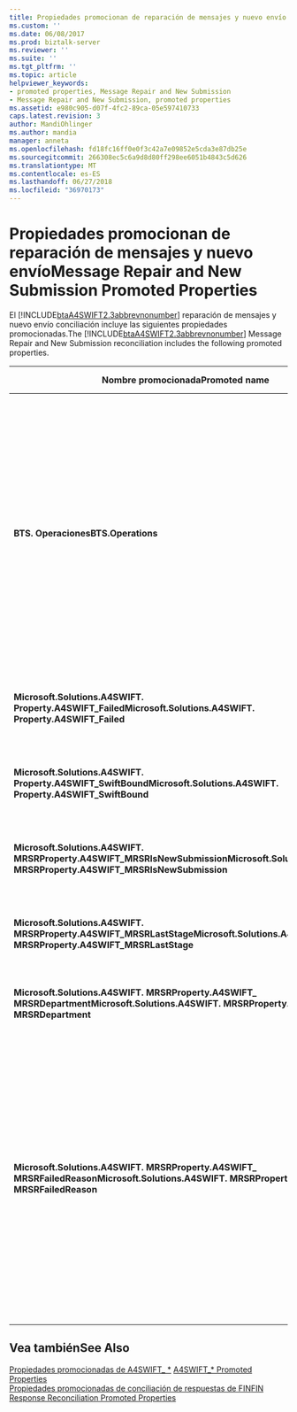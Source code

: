 ```yaml
---
title: Propiedades promocionan de reparación de mensajes y nuevo envío | Microsoft Docs
ms.custom: ''
ms.date: 06/08/2017
ms.prod: biztalk-server
ms.reviewer: ''
ms.suite: ''
ms.tgt_pltfrm: ''
ms.topic: article
helpviewer_keywords:
- promoted properties, Message Repair and New Submission
- Message Repair and New Submission, promoted properties
ms.assetid: e980c905-d07f-4fc2-89ca-05e597410733
caps.latest.revision: 3
author: MandiOhlinger
ms.author: mandia
manager: anneta
ms.openlocfilehash: fd18fc16ff0e0f3c42a7e09852e5cda3e87db25e
ms.sourcegitcommit: 266308ec5c6a9d8d80ff298ee6051b4843c5d626
ms.translationtype: MT
ms.contentlocale: es-ES
ms.lasthandoff: 06/27/2018
ms.locfileid: "36970173"
---
```

# <a name="message-repair-and-new-submission-promoted-properties"></a><span data-ttu-id="3fb15-102">Propiedades promocionan de reparación de mensajes y nuevo envío</span><span class="sxs-lookup"><span data-stu-id="3fb15-102">Message Repair and New Submission Promoted Properties</span></span>
<span data-ttu-id="3fb15-103">El [!INCLUDE[btaA4SWIFT2.3abbrevnonumber](../../includes/btaa4swift2-3abbrevnonumber-md.md)] reparación de mensajes y nuevo envío conciliación incluye las siguientes propiedades promocionadas.</span><span class="sxs-lookup"><span data-stu-id="3fb15-103">The [!INCLUDE[btaA4SWIFT2.3abbrevnonumber](../../includes/btaa4swift2-3abbrevnonumber-md.md)] Message Repair and New Submission reconciliation includes the following promoted properties.</span></span>  


|                               <span data-ttu-id="3fb15-104">Nombre promocionada</span><span class="sxs-lookup"><span data-stu-id="3fb15-104">Promoted name</span></span>                               |                                                                                                                                                                                                                                                                                                                                                                                                    <span data-ttu-id="3fb15-105">Descripción</span><span class="sxs-lookup"><span data-stu-id="3fb15-105">Description</span></span>                                                                                                                                                                                                                                                                                                                                                                                                     | <span data-ttu-id="3fb15-106">Tipo de datos</span><span class="sxs-lookup"><span data-stu-id="3fb15-106">Data type</span></span> |                                                                                                   <span data-ttu-id="3fb15-107">Intervalo de valores</span><span class="sxs-lookup"><span data-stu-id="3fb15-107">Value range</span></span>                                                                                                   |                                                                                                                                                                            <span data-ttu-id="3fb15-108">Ejemplo de uso</span><span class="sxs-lookup"><span data-stu-id="3fb15-108">Usage example</span></span>                                                                                                                                                                            |
|---------------------------------------------------------------------------|--------------------------------------------------------------------------------------------------------------------------------------------------------------------------------------------------------------------------------------------------------------------------------------------------------------------------------------------------------------------------------------------------------------------------------------------------------------------------------------------------------------------------------------------------------------------------------------------------------------------------------------------------------------------------------------------------------------------------------------------------------------------------------------------------------------------|-----------|-----------------------------------------------------------------------------------------------------------------------------------------------------------------------------------------------------------------|---------------------------------------------------------------------------------------------------------------------------------------------------------------------------------------------------------------------------------------------------------------------------------------------------------------------------------------------------------------------|
|                            <span data-ttu-id="3fb15-109">**BTS. Operaciones**</span><span class="sxs-lookup"><span data-stu-id="3fb15-109">**BTS.Operations**</span></span>                             |                                        <span data-ttu-id="3fb15-110">Indica el estado de [!INCLUDE[btsBizTalkServerNoVersion](../../includes/btsbiztalkservernoversion-md.md)] de procesamiento.</span><span class="sxs-lookup"><span data-stu-id="3fb15-110">Indicates the state of [!INCLUDE[btsBizTalkServerNoVersion](../../includes/btsbiztalkservernoversion-md.md)] processing.</span></span> <span data-ttu-id="3fb15-111">Puede ser uno de los valores siguientes:</span><span class="sxs-lookup"><span data-stu-id="3fb15-111">Can be one of the following:</span></span><br /><br /> <span data-ttu-id="3fb15-112">**A4SWIFT_MrsrCompleted** indica que la reparación de mensajes y el nuevo proceso de envío se realizó correctamente.</span><span class="sxs-lookup"><span data-stu-id="3fb15-112">**A4SWIFT_MrsrCompleted** indicates that the message repair and new submission process succeeded.</span></span><br /><br /> <span data-ttu-id="3fb15-113">**A4SWIFT_MrsrFailed** indica que la reparación de mensajes y el nuevo proceso de envío ha fallado.</span><span class="sxs-lookup"><span data-stu-id="3fb15-113">**A4SWIFT_MrsrFailed** indicates that the message repair and new submission process failed.</span></span><br /><br /> <span data-ttu-id="3fb15-114">**A4SWIFT_MrsrUnparsedFailed** indica que la reparación de un mensaje sin analizar un error.</span><span class="sxs-lookup"><span data-stu-id="3fb15-114">**A4SWIFT_MrsrUnparsedFailed** indicates that the repair of an unparsed message failed.</span></span><br /><br /> <span data-ttu-id="3fb15-115">**A4SWIFT_MrsrUnparsedComplete** indica que se realizó correctamente la reparación de un mensaje sin analizar.</span><span class="sxs-lookup"><span data-stu-id="3fb15-115">**A4SWIFT_MrsrUnparsedComplete** indicates that the repair of an unparsed message succeeded.</span></span><br /><br /> <span data-ttu-id="3fb15-116">**A4SWIFT_DasmMarkedAsFailed** indica que el mensaje de error de procesamiento en la fase de desensamblador de la canalización de recepción.</span><span class="sxs-lookup"><span data-stu-id="3fb15-116">**A4SWIFT_DasmMarkedAsFailed** indicates that the message failed processing in the disassembler stage of the receive pipeline.</span></span>                                         |  <span data-ttu-id="3fb15-117">String</span><span class="sxs-lookup"><span data-stu-id="3fb15-117">String</span></span>   |                      <span data-ttu-id="3fb15-118">-A4SWIFT_MrsrCompleted</span><span class="sxs-lookup"><span data-stu-id="3fb15-118">-   A4SWIFT_MrsrCompleted</span></span><br /><span data-ttu-id="3fb15-119">-A4SWIFT_MrsrFailed</span><span class="sxs-lookup"><span data-stu-id="3fb15-119">-   A4SWIFT_MrsrFailed</span></span><br /><span data-ttu-id="3fb15-120">-A4SWIFT_MrsrUnparsedFailed</span><span class="sxs-lookup"><span data-stu-id="3fb15-120">-   A4SWIFT_MrsrUnparsedFailed</span></span><br /><span data-ttu-id="3fb15-121">-A4SWIFT_MrsrUnparsedCompleted</span><span class="sxs-lookup"><span data-stu-id="3fb15-121">-   A4SWIFT_MrsrUnparsedCompleted</span></span><br /><span data-ttu-id="3fb15-122">-A4SWIFT_DasmMarkedAsFailed</span><span class="sxs-lookup"><span data-stu-id="3fb15-122">-   A4SWIFT_DasmMarkedAsFailed</span></span>                       | <span data-ttu-id="3fb15-123">Cuando la orquestación MrsrRepair recibe un mensaje sin analizar reparado después de la reparación, Establece la **BTS. Operación** propiedad en "A4SWIFT_MRSRCompleted" y la **A4SWIFT_Failed** propiedad en False, y, a continuación, enruta el mensaje en el cuadro de mensajes.</span><span class="sxs-lookup"><span data-stu-id="3fb15-123">When the MrsrRepair orchestration receives a repaired unparsed message after the repair, it sets the **BTS.Operation** property to "A4SWIFT_MRSRCompleted" and the **A4SWIFT_Failed** property to False, and then routes the message to the MessageBox.</span></span> <span data-ttu-id="3fb15-124">Estas propiedades Asegúrese de que el mensaje sin analizar reparado no escribe el proceso de reparación de mensajes nuevo.</span><span class="sxs-lookup"><span data-stu-id="3fb15-124">These properties ensure that the repaired unparsed message does not enter the message repair process again.</span></span> |
|         <span data-ttu-id="3fb15-125">**Microsoft.Solutions.A4SWIFT. Property.A4SWIFT_Failed**</span><span class="sxs-lookup"><span data-stu-id="3fb15-125">**Microsoft.Solutions.A4SWIFT. Property.A4SWIFT_Failed**</span></span>          |                                                                                                                                                                                                                                                                                                                         <span data-ttu-id="3fb15-126">Indica si [!INCLUDE[btaA4SWIFT2.3abbrevnonumber](../../includes/btaa4swift2-3abbrevnonumber-md.md)] correctamente o no ha procesado el mensaje.</span><span class="sxs-lookup"><span data-stu-id="3fb15-126">Indicates whether [!INCLUDE[btaA4SWIFT2.3abbrevnonumber](../../includes/btaa4swift2-3abbrevnonumber-md.md)] successfully or unsuccessfully processed the message.</span></span>                                                                                                                                                                                                                                                                                                                          |  <span data-ttu-id="3fb15-127">Boolean</span><span class="sxs-lookup"><span data-stu-id="3fb15-127">Boolean</span></span>  |                                                                                                   <span data-ttu-id="3fb15-128">True, False</span><span class="sxs-lookup"><span data-stu-id="3fb15-128">True, False</span></span>                                                                                                   |                                                                                                                         <span data-ttu-id="3fb15-129">Utilizadas por la orquestación MrsrRepair para suscribirse a los mensajes del cuadro de mensajes con errores de validación.</span><span class="sxs-lookup"><span data-stu-id="3fb15-129">Used by the MrsrRepair orchestration to subscribe only to messages from the MessageBox that have failed validation.</span></span>                                                                                                                         |
|       <span data-ttu-id="3fb15-130">**Microsoft.Solutions.A4SWIFT. Property.A4SWIFT_SwiftBound**</span><span class="sxs-lookup"><span data-stu-id="3fb15-130">**Microsoft.Solutions.A4SWIFT. Property.A4SWIFT_SwiftBound**</span></span>        |                                                                                                                                                                                                                                                                                                                                                                           <span data-ttu-id="3fb15-131">Indica si el mensaje enlazado para la red SWIFT.</span><span class="sxs-lookup"><span data-stu-id="3fb15-131">Indicates whether the message is bound for the SWIFT network.</span></span>                                                                                                                                                                                                                                                                                                                                                                            |  <span data-ttu-id="3fb15-132">Boolean</span><span class="sxs-lookup"><span data-stu-id="3fb15-132">Boolean</span></span>  |                                                                                                   <span data-ttu-id="3fb15-133">True, False</span><span class="sxs-lookup"><span data-stu-id="3fb15-133">True, False</span></span>                                                                                                   |                                                                                                                    <span data-ttu-id="3fb15-134">Utilizadas por la orquestación MrsrRepair para suscribirse a los mensajes del cuadro de mensajes que se enlazan para la red SWIFT.</span><span class="sxs-lookup"><span data-stu-id="3fb15-134">Used by the MrsrRepair orchestration to subscribe only to messages from the MessageBox that are bound for the SWIFT network.</span></span>                                                                                                                     |
| <span data-ttu-id="3fb15-135">**Microsoft.Solutions.A4SWIFT. MRSRProperty.A4SWIFT_MRSRIsNewSubmission**</span><span class="sxs-lookup"><span data-stu-id="3fb15-135">**Microsoft.Solutions.A4SWIFT. MRSRProperty.A4SWIFT_MRSRIsNewSubmission**</span></span> |                                                                                                                                                                                                                                                                                                                                                                         <span data-ttu-id="3fb15-136">Indica si el mensaje que se está procesando es un nuevo envío.</span><span class="sxs-lookup"><span data-stu-id="3fb15-136">Indicates whether the message being processed is a new submission.</span></span>                                                                                                                                                                                                                                                                                                                                                                         |  <span data-ttu-id="3fb15-137">Boolean</span><span class="sxs-lookup"><span data-stu-id="3fb15-137">Boolean</span></span>  |                                                                                                   <span data-ttu-id="3fb15-138">True, False</span><span class="sxs-lookup"><span data-stu-id="3fb15-138">True, False</span></span>                                                                                                   |                                                                                                                        <span data-ttu-id="3fb15-139">Utiliza la orquestación MrsrRepair para indicar que se ha creado un mensaje en la fase de creación del flujo de trabajo.</span><span class="sxs-lookup"><span data-stu-id="3fb15-139">Used by the MrsrRepair orchestration to indicate that a message has been created in the Create stage of the workflow.</span></span>                                                                                                                        |
|    <span data-ttu-id="3fb15-140">**Microsoft.Solutions.A4SWIFT. MRSRProperty.A4SWIFT_MRSRLastStage**</span><span class="sxs-lookup"><span data-stu-id="3fb15-140">**Microsoft.Solutions.A4SWIFT. MRSRProperty.A4SWIFT_MRSRLastStage**</span></span>    |                                                                                                                                                                                                                                                                                                                                                                          <span data-ttu-id="3fb15-141">Indica la última fase del flujo de trabajo de reparación que se realizó correctamente.</span><span class="sxs-lookup"><span data-stu-id="3fb15-141">Indicates the last stage in the repair workflow that succeeded.</span></span>                                                                                                                                                                                                                                                                                                                                                                           |  <span data-ttu-id="3fb15-142">String</span><span class="sxs-lookup"><span data-stu-id="3fb15-142">String</span></span>   |                                                                                                        -                                                                                                        |                                                                                                                           <span data-ttu-id="3fb15-143">Una de las fases definidas para un flujo de trabajo del departamento.</span><span class="sxs-lookup"><span data-stu-id="3fb15-143">One of the stages defined for a department workflow.</span></span> <span data-ttu-id="3fb15-144">Puede ser create, reparar, compruebe de regeneración de claves, o una fase de aprobación.</span><span class="sxs-lookup"><span data-stu-id="3fb15-144">Can be a create, repair, rekey-verify, or approval stage.</span></span>                                                                                                                            |
|   <span data-ttu-id="3fb15-145">**Microsoft.Solutions.A4SWIFT. MRSRProperty.A4SWIFT_ MRSRDepartment**</span><span class="sxs-lookup"><span data-stu-id="3fb15-145">**Microsoft.Solutions.A4SWIFT. MRSRProperty.A4SWIFT_ MRSRDepartment**</span></span>   |                                                                                                                                                                                                                                                                                                                                     <span data-ttu-id="3fb15-146">Indica que el departamento al que se usa en la reparación de mensajes y nuevo envío, según lo especificado por la directiva MrsrDepartmentPolicy BRE.</span><span class="sxs-lookup"><span data-stu-id="3fb15-146">Indicates the department that is being used in the message repair and new submission, as specified by the MrsrDepartmentPolicy BRE policy.</span></span>                                                                                                                                                                                                                                                                                                                                     |  <span data-ttu-id="3fb15-147">String</span><span class="sxs-lookup"><span data-stu-id="3fb15-147">String</span></span>   |                                                                                                        -                                                                                                        |                                                                                                                    <span data-ttu-id="3fb15-148">Establecer en el [!INCLUDE[btaA4SWIFT2.3abbrevnonumber](../../includes/btaa4swift2-3abbrevnonumber-md.md)] consola de administración.</span><span class="sxs-lookup"><span data-stu-id="3fb15-148">Set in the [!INCLUDE[btaA4SWIFT2.3abbrevnonumber](../../includes/btaa4swift2-3abbrevnonumber-md.md)] Administration Console.</span></span>                                                                                                                     |
|  <span data-ttu-id="3fb15-149">**Microsoft.Solutions.A4SWIFT. MRSRProperty.A4SWIFT_ MRSRFailedReason**</span><span class="sxs-lookup"><span data-stu-id="3fb15-149">**Microsoft.Solutions.A4SWIFT. MRSRProperty.A4SWIFT_ MRSRFailedReason**</span></span>  | <span data-ttu-id="3fb15-150">Indica el motivo del error de la reparación de mensajes y el nuevo proceso de envío.</span><span class="sxs-lookup"><span data-stu-id="3fb15-150">Indicates why the message repair and new submission process failed.</span></span> <span data-ttu-id="3fb15-151">Puede ser uno de los valores siguientes:</span><span class="sxs-lookup"><span data-stu-id="3fb15-151">Can be one of the following:</span></span><br /><br /> <span data-ttu-id="3fb15-152">Rechazado indica que el usuario rechazó el mensaje desde el [!INCLUDE[btsInpathNoVersion](../../includes/btsinpathnoversion-md.md)] formulario.</span><span class="sxs-lookup"><span data-stu-id="3fb15-152">Rejected indicates that the user rejected the message from within the [!INCLUDE[btsInpathNoVersion](../../includes/btsinpathnoversion-md.md)] form.</span></span><br /><br /> <span data-ttu-id="3fb15-153">InvalidDigitalSignature indica que el certificado del usuario no es válido.</span><span class="sxs-lookup"><span data-stu-id="3fb15-153">InvalidDigitalSignature indicates that the user's certificate is invalid.</span></span><br /><br /> <span data-ttu-id="3fb15-154">Tiempo de espera indica que se ha alcanzado el valor de tiempo de espera de MRSROrchestration.</span><span class="sxs-lookup"><span data-stu-id="3fb15-154">Timeout indicates that the MRSROrchestration timeout value has been reached.</span></span><br /><br /> <span data-ttu-id="3fb15-155">InvalidWorkFlow indica que el flujo de trabajo definido para un departamento no es válido.</span><span class="sxs-lookup"><span data-stu-id="3fb15-155">InvalidWorkFlow indicates that the workflow defined for a department is invalid.</span></span><br /><br /> <span data-ttu-id="3fb15-156">CantRepairIn[!INCLUDE[btsInpathNoVersion](../../includes/btsinpathnoversion-md.md)] indica que no se pudo abrir el mensaje XML entrante en [!INCLUDE[btsInpathNoVersion](../../includes/btsinpathnoversion-md.md)].</span><span class="sxs-lookup"><span data-stu-id="3fb15-156">CantRepairIn[!INCLUDE[btsInpathNoVersion](../../includes/btsinpathnoversion-md.md)] indicates that the incoming XML message could not be opened in [!INCLUDE[btsInpathNoVersion](../../includes/btsinpathnoversion-md.md)].</span></span><br /><br /> <span data-ttu-id="3fb15-157">Excepción general</span><span class="sxs-lookup"><span data-stu-id="3fb15-157">General Exception</span></span> |  <span data-ttu-id="3fb15-158">String</span><span class="sxs-lookup"><span data-stu-id="3fb15-158">String</span></span>   | <span data-ttu-id="3fb15-159">-Rechazado</span><span class="sxs-lookup"><span data-stu-id="3fb15-159">-   Rejected</span></span><br /><span data-ttu-id="3fb15-160">-InvalidDigitalSignature</span><span class="sxs-lookup"><span data-stu-id="3fb15-160">-   InvalidDigitalSignature</span></span><br /><span data-ttu-id="3fb15-161">: Tiempo de espera</span><span class="sxs-lookup"><span data-stu-id="3fb15-161">-   Timeout</span></span><br /><span data-ttu-id="3fb15-162">-InvalidWorkFlow</span><span class="sxs-lookup"><span data-stu-id="3fb15-162">-   InvalidWorkFlow</span></span><br /><span data-ttu-id="3fb15-163">: Excepción general</span><span class="sxs-lookup"><span data-stu-id="3fb15-163">-   General Exception</span></span><br /><span data-ttu-id="3fb15-164">-CantRepairIn[!INCLUDE[btsInpathNoVersion](../../includes/btsinpathnoversion-md.md)]</span><span class="sxs-lookup"><span data-stu-id="3fb15-164">-   CantRepairIn[!INCLUDE[btsInpathNoVersion](../../includes/btsinpathnoversion-md.md)]</span></span> |                                                                                                                                      <span data-ttu-id="3fb15-165">Establece la orquestación de reparación de mensajes y nuevo envío después de error en el proceso.</span><span class="sxs-lookup"><span data-stu-id="3fb15-165">Set by the Message Repair and New Submission orchestration after the process has failed.</span></span>                                                                                                                                       |

## <a name="see-also"></a><span data-ttu-id="3fb15-166">Vea también</span><span class="sxs-lookup"><span data-stu-id="3fb15-166">See Also</span></span>  
 <span data-ttu-id="3fb15-167">[Propiedades promocionadas de A4SWIFT_ \*](../../adapters-and-accelerators/accelerator-swift/a4swift-promoted-properties.md) </span><span class="sxs-lookup"><span data-stu-id="3fb15-167">[A4SWIFT_\* Promoted Properties](../../adapters-and-accelerators/accelerator-swift/a4swift-promoted-properties.md) </span></span>  
 [<span data-ttu-id="3fb15-168">Propiedades promocionadas de conciliación de respuestas de FIN</span><span class="sxs-lookup"><span data-stu-id="3fb15-168">FIN Response Reconciliation Promoted Properties</span></span>](../../adapters-and-accelerators/accelerator-swift/fin-response-reconciliation-promoted-properties.md)